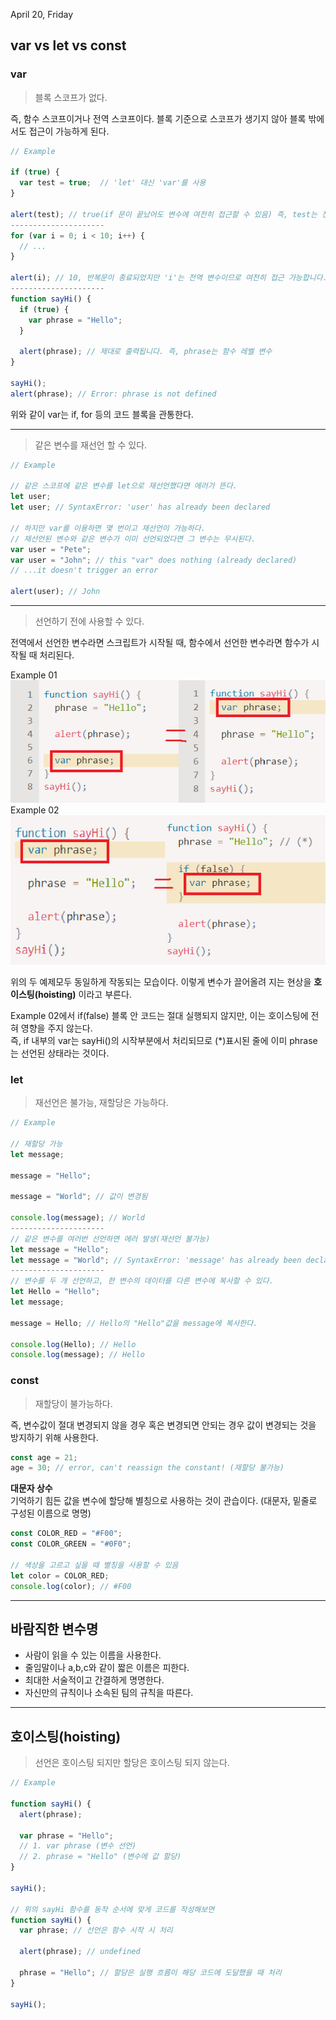 April 20, Friday  


## **var** vs **let** vs **const**
### var
> 블록 스코프가 없다.  

즉, 함수 스코프이거나 전역 스코프이다.
블록 기준으로 스코프가 생기지 않아 블록 밖에서도 접근이 가능하게 된다.

```javascript
// Example

if (true) {
  var test = true;  // 'let' 대신 'var'를 사용
}

alert(test); // true(if 문이 끝났어도 변수에 여전히 접근할 수 있음) 즉, test는 전역 변수
---------------------
for (var i = 0; i < 10; i++) {
  // ...
}

alert(i); // 10, 반복문이 종료되었지만 'i'는 전역 변수이므로 여전히 접근 가능합니다.
---------------------
function sayHi() {
  if (true) {
    var phrase = "Hello";
  }

  alert(phrase); // 제대로 출력됩니다. 즉, phrase는 함수 레벨 변수
}

sayHi();
alert(phrase); // Error: phrase is not defined
```

위와 같이 var는 if, for 등의 코드 블록을 관통한다.

---
> 같은 변수를 재선언 할 수 있다.

```javascript
// Example

// 같은 스코프에 같은 변수를 let으로 재선언했다면 에러가 뜬다.
let user;
let user; // SyntaxError: 'user' has already been declared

// 하지만 var를 이용하면 몇 번이고 재선언이 가능하다.
// 재선언된 변수와 같은 변수가 이미 선언되었다면 그 변수는 무시된다.
var user = "Pete";
var user = "John"; // this "var" does nothing (already declared)
// ...it doesn't trigger an error

alert(user); // John
```

---

> 선언하기 전에 사용할 수 있다.

전역에서 선언한 변수라면 스크립트가 시작될 때, 함수에서 선언한 변수라면 함수가 시작될 때 처리된다.

Example 01
![var_호이스팅01](images/friday_var1.png)
Example 02
![var_호이스팅02](images/friday_var2.png)

위의 두 예제모두 동일하게 작동되는 모습이다.
이렇게 변수가 끌어올려 지는 현상을 **호이스팅(hoisting)** 이라고 부른다.

Example 02에서 if(false) 블록 안 코드는 절대 실행되지 않지만, 이는 호이스팅에 전혀 영향을 주지 않는다.  
즉, if 내부의 var는 sayHi()의 시작부분에서 처리되므로 (*)표시된 줄에 이미 phrase는 선언된 상태라는 것이다.

### let
> 재선언은 불가능, 재할당은 가능하다.

```javascript
// Example

// 재할당 가능
let message;

message = "Hello";

message = "World"; // 값이 변경됨

console.log(message); // World
---------------------
// 같은 변수를 여러번 선언하면 에러 발생(재선언 불가능)
let message = "Hello";
let message = "World"; // SyntaxError: 'message' has already been declared
---------------------
// 변수를 두 개 선언하고, 한 변수의 데이터를 다른 변수에 복사할 수 있다.
let Hello = "Hello";
let message;

message = Hello; // Hello의 "Hello"값을 message에 복사한다.

console.log(Hello); // Hello
console.log(message); // Hello
```

### const
> 재할당이 불가능하다.

즉, 변수값이 절대 변경되지 않을 경우 혹은 변경되면 안되는 경우 값이 변경되는 것을 방지하기 위해 사용한다.
```javascript
const age = 21;
age = 30; // error, can't reassign the constant! (재할당 불가능)
```

**대문자 상수**  
기억하기 힘든 값을 변수에 할당해 별칭으로 사용하는 것이 관습이다.
(대문자, 밑줄로 구성된 이름으로 명명)
```javascript
const COLOR_RED = "#F00";
const COLOR_GREEN = "#0F0";

// 색상을 고르고 싶을 때 별칭을 사용할 수 있음
let color = COLOR_RED;
console.log(color); // #F00
```
---

## 바람직한 변수명

- 사람이 읽을 수 있는 이름을 사용한다.
- 줄임말이나 a,b,c와 같이 짧은 이름은 피한다.
- 최대한 서술적이고 간결하게 명명한다.
- 자신만의 규칙이나 소속된 팀의 규칙을 따른다.

---

## 호이스팅(hoisting)
> 선언은 호이스팅 되지만 할당은 호이스팅 되지 않는다.


```javascript
// Example

function sayHi() {
  alert(phrase);

  var phrase = "Hello";
  // 1. var phrase (변수 선언)
  // 2. phrase = "Hello" (변수에 값 할당)
}

sayHi();

// 위의 sayHi 함수를 동작 순서에 맞게 코드를 작성해보면
function sayHi() {
  var phrase; // 선언은 함수 시작 시 처리

  alert(phrase); // undefined

  phrase = "Hello"; // 할당은 실행 흐름이 해당 코드에 도달했을 때 처리
}

sayHi();
```